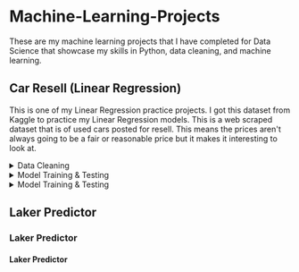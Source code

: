 # Machine-Learning-Projects
These are my machine learning projects that I have completed for Data Science that showcase my skills in Python, data cleaning, and machine learning.
## Car Resell (Linear Regression)
This is one of my Linear Regression practice projects. I got this dataset from Kaggle to practice my Linear Regression models. This is a web scraped dataset that is of used cars posted for resell. This means the prices aren't always going to be a fair or reasonable price but it makes it interesting to look at.
<details>
<summary>Data Cleaning</summary>
I start off every project looking at the data using .info(), .describe(), and just looking at the first and last 5 rows of the dataset. This gives a quick insight on how everything looks and what you need to change. I see right away that there is 7 columns that need to be changed because they are object data types. So next I go through each of these columns and see if one hot encoding is the right way to go about it and to see if there is other data cleaning to do. This dataset did have a lot of values put in the wrong columns or values that didn't belong there. A few examples of what I had to do was create masks to drop rows with certain values in the string, renaming a column, one hot encoding, changing object to datetime, using a simple imputer, dropping useless columns, and creating an age column.
</details>
<details>
<summary>Model Training & Testing</summary>
Now I did a heatmap to get a sense of correlation between price and the other variables, then split the dataset into the training and testing splits. I then used the Standard Scaler and fit the datasets, then import the Linear Regression model from sklearn.
</details>
<details>
<summary>Model Training & Testing</summary>
The score I got was 0.01999 which is awful and shows that the model was not good at predicting the price at all. This is most likely due to the fact that the prices aren't regulated or calculated by the people posting them so the prices can be very off from what would be considered fair. There could be other factors like the brand name that will increase a car's price because of the name, and general wear and tear that could bring these other prices down. This was a great dataset for learning and practicing data cleaning but not so great for predictions.
</details>


## Laker Predictor
### Laker Predictor
#### Laker Predictor
